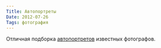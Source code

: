 ```yaml
---
Title: Автопортреты
Date: 2012-07-26
Tags: фотография
---
```


Отличная подборка [автопортретов](http://everyday-i-show.livejournal.com/173074.html) известных фотографов.